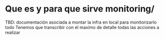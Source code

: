 # Que es y para que sirve monitoring/

TBD: documentación asociada a montar la infra en local para monitorizarlo todo
Tenemos que transcribir con el maximo de detalle todas las acciones a realizar
